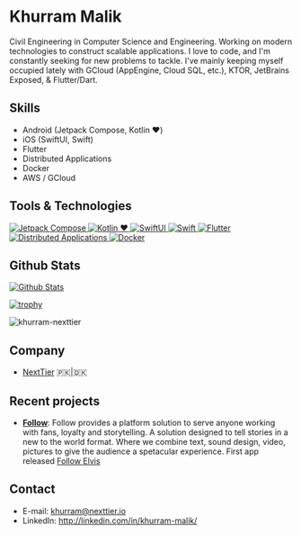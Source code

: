 # Khurram Malik

Civil Engineering in Computer Science and Engineering. Working on modern technologies to construct scalable applications. I love to code, and I'm constantly seeking for new problems to tackle. I've mainly keeping myself occupied lately with GCloud (AppEngine, Cloud SQL, etc.), KTOR, JetBrains Exposed, & Flutter/Dart.

## Skills

- Android (Jetpack Compose, Kotlin ❤️)
- iOS (SwiftUI, Swift)
- Flutter
- Distributed Applications
- Docker
- AWS / GCloud

## Tools & Technologies

<p align="left">
  <a href="https://developer.android.com/jetpack/compose">
    <img src="https://img.shields.io/badge/Jetpack%20Compose-brightgreen.svg" alt="Jetpack Compose">
  </a>
  <a href="https://kotlinlang.org/">
    <img src="https://img.shields.io/badge/Kotlin%20❤️-brightgreen.svg" alt="Kotlin ❤️">
  </a>
  <a href="https://developer.apple.com/swiftui/">
    <img src="https://img.shields.io/badge/SwiftUI-brightgreen.svg" alt="SwiftUI">
  </a>
  <a href="https://developer.apple.com/swift/">
    <img src="https://img.shields.io/badge/Swift-brightgreen.svg" alt="Swift">
  </a>
  <a href="https://flutter.dev/">
    <img src="https://img.shields.io/badge/Flutter-brightgreen.svg" alt="Flutter">
  </a>
  <a href="#">
    <img src="https://img.shields.io/badge/Distributed%20Applications-brightgreen.svg" alt="Distributed Applications">
  </a>
  <a href="https://www.docker.com/">
    <img src="https://img.shields.io/badge/Docker-brightgreen.svg" alt="Docker">
  </a>
</p>

## Github Stats

<p align="left">
  <a href="https://github.com/khurram-nexttier">
    <img src="https://github-readme-stats.vercel.app/api?username=khurram-nexttier&show_icons=true" alt="Github Stats">
  </a>
</p>

[![trophy](https://github-profile-trophy.vercel.app/?username=khurram-nexttier)](https://github.com/ryo-ma/github-profile-trophy)

<p align="left">
<img align="center" src="https://github-readme-stats.vercel.app/api/top-langs?username=khurram-nexttier&show_icons=true&locale=en&layout=compact" alt="khurram-nexttier" /></p>

## Company

- [NextTier](https://github.com/nexttier) 🇵🇰|🇩🇰

## Recent projects

- **[Follow](https://follow-group.com/)**: Follow provides a platform solution to serve anyone working with fans, loyalty and storytelling. A solution designed to tell stories in a new to the world format. Where we combine text, sound design, video, pictures to give the audience a spetacular experience. First app released [Follow Elvis](https://follow-elvis.com/)

## Contact

- E-mail: khurram@nexttier.io
- LinkedIn: <http://linkedin.com/in/khurram-malik/>
